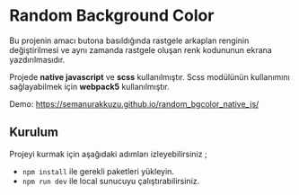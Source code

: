 # Random Background Color 

Bu projenin amacı  butona basıldığında rastgele arkaplan renginin değiştirilmesi ve aynı zamanda rastgele oluşan renk kodununun ekrana yazdırılmasıdır.

Projede  **native javascript** ve **scss** kullanılmıştır. Scss modülünün kullanımını sağlayabilmek için **webpack5**  kullanılmıştır. 

Demo: https://semanurakkuzu.github.io/random_bgcolor_native_js/

## Kurulum

Projeyi kurmak için aşağıdaki adımları izleyebilirsiniz ;

 - `npm install` ile gerekli paketleri yükleyin.
 - `npm run dev` ile local sunucuyu çalıştırabilirsiniz.